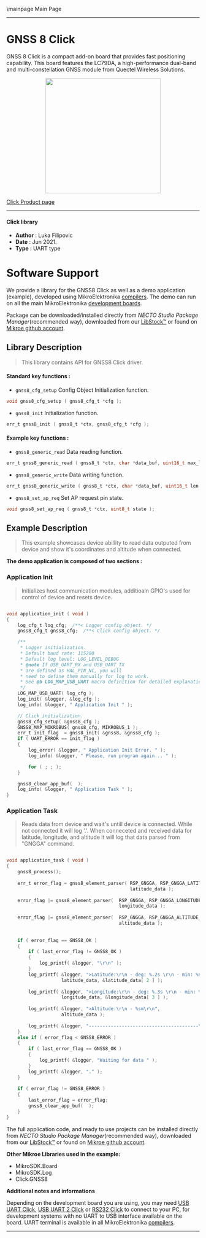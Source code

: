 \mainpage Main Page


---
# GNSS 8 Click

GNSS 8 Click is a compact add-on board that provides fast positioning capability. This board features the LC79DA, a high-performance dual-band and multi-constellation GNSS module from Quectel Wireless Solutions.

<p align="center">
  <img src="https://download.mikroe.com/images/click_for_ide/gnss8_click.png" height=300px>
</p>

[Click Product page](https://www.mikroe.com/gnss-8-click)

---


#### Click library

- **Author**        : Luka Filipovic
- **Date**          : Jun 2021.
- **Type**          : UART type


# Software Support

We provide a library for the GNSS8 Click
as well as a demo application (example), developed using MikroElektronika
[compilers](https://www.mikroe.com/necto-studio).
The demo can run on all the main MikroElektronika [development boards](https://www.mikroe.com/development-boards).

Package can be downloaded/installed directly from *NECTO Studio Package Manager*(recommended way), downloaded from our [LibStock&trade;](https://libstock.mikroe.com) or found on [Mikroe github account](https://github.com/MikroElektronika/mikrosdk_click_v2/tree/master/clicks).

## Library Description

> This library contains API for GNSS8 Click driver.

#### Standard key functions :

- `gnss8_cfg_setup` Config Object Initialization function.
```c
void gnss8_cfg_setup ( gnss8_cfg_t *cfg );
```

- `gnss8_init` Initialization function.
```c
err_t gnss8_init ( gnss8_t *ctx, gnss8_cfg_t *cfg );
```

#### Example key functions :

- `gnss8_generic_read` Data reading function.
```c
err_t gnss8_generic_read ( gnss8_t *ctx, char *data_buf, uint16_t max_len );
```

- `gnss8_generic_write` Data writing function.
```c
err_t gnss8_generic_write ( gnss8_t *ctx, char *data_buf, uint16_t len );
```

- `gnss8_set_ap_req` Set AP request pin state.
```c
void gnss8_set_ap_req ( gnss8_t *ctx, uint8_t state );
```

## Example Description

> This example showcases device abillity to read data outputed 
from device and show it's coordinates and altitude when connected.

**The demo application is composed of two sections :**

### Application Init

> Initializes host communication modules, additioaln GPIO's used 
for control of device and resets device.

```c

void application_init ( void ) 
{
    log_cfg_t log_cfg;  /**< Logger config object. */
    gnss8_cfg_t gnss8_cfg;  /**< Click config object. */

    /** 
     * Logger initialization.
     * Default baud rate: 115200
     * Default log level: LOG_LEVEL_DEBUG
     * @note If USB_UART_RX and USB_UART_TX 
     * are defined as HAL_PIN_NC, you will 
     * need to define them manually for log to work. 
     * See @b LOG_MAP_USB_UART macro definition for detailed explanation.
     */
    LOG_MAP_USB_UART( log_cfg );
    log_init( &logger, &log_cfg );
    log_info( &logger, " Application Init " );

    // Click initialization.
    gnss8_cfg_setup( &gnss8_cfg );
    GNSS8_MAP_MIKROBUS( gnss8_cfg, MIKROBUS_1 );
    err_t init_flag  = gnss8_init( &gnss8, &gnss8_cfg );
    if ( UART_ERROR == init_flag ) 
    {
        log_error( &logger, " Application Init Error. " );
        log_info( &logger, " Please, run program again... " );

        for ( ; ; );
    }

    gnss8_clear_app_buf(  );
    log_info( &logger, " Application Task " );
}

```

### Application Task

> Reads data from device and wait's untill device is connected. 
While not connected it will log '.'. When conneceted and received 
data for latitude, longitude, and altitude it will log that data 
parsed from "GNGGA" command.

```c

void application_task ( void ) 
{
    gnss8_process();
    
    err_t error_flag = gnss8_element_parser( RSP_GNGGA, RSP_GNGGA_LATITUDE_ELEMENT, 
                                             latitude_data );
    
    error_flag |= gnss8_element_parser(  RSP_GNGGA, RSP_GNGGA_LONGITUDE_ELEMENT, 
                                         longitude_data );
    
    error_flag |= gnss8_element_parser(  RSP_GNGGA, RSP_GNGGA_ALTITUDE_ELEMENT, 
                                         altitude_data );
    
    
    if ( error_flag == GNSS8_OK )
    {
        if ( last_error_flag != GNSS8_OK )
        {
            log_printf( &logger, "\r\n" );
        }
        log_printf( &logger, ">Latitude:\r\n - deg: %.2s \r\n - min: %s\r\n", 
                    latitude_data, &latitude_data[ 2 ] );
        
        log_printf( &logger, ">Longitude:\r\n - deg: %.3s \r\n - min: %s\r\n", 
                    longitude_data, &longitude_data[ 3 ] );
        
        log_printf( &logger, ">Altitude:\r\n - %sm\r\n", 
                    altitude_data );
        
        log_printf( &logger, "----------------------------------------\r\n" );
    }
    else if ( error_flag < GNSS8_ERROR )
    {
        if ( last_error_flag == GNSS8_OK )
        {
            log_printf( &logger, "Waiting for data " );
        }
        log_printf( &logger, "." );
    }
    
    if ( error_flag != GNSS8_ERROR )
    {
        last_error_flag = error_flag;
        gnss8_clear_app_buf(  );
    }
}

```

The full application code, and ready to use projects can be installed directly from *NECTO Studio Package Manager*(recommended way), downloaded from our [LibStock&trade;](https://libstock.mikroe.com) or found on [Mikroe github account](https://github.com/MikroElektronika/mikrosdk_click_v2/tree/master/clicks).

**Other Mikroe Libraries used in the example:**

- MikroSDK.Board
- MikroSDK.Log
- Click.GNSS8

**Additional notes and informations**

Depending on the development board you are using, you may need
[USB UART Click](https://www.mikroe.com/usb-uart-click),
[USB UART 2 Click](https://www.mikroe.com/usb-uart-2-click) or
[RS232 Click](https://www.mikroe.com/rs232-click) to connect to your PC, for
development systems with no UART to USB interface available on the board. UART
terminal is available in all MikroElektronika
[compilers](https://shop.mikroe.com/compilers).

---
